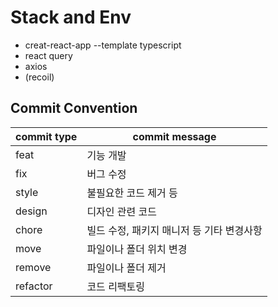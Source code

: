 # Stack and Env
  * creat-react-app --template typescript
  * react query
  * axios
  * (recoil)

## Commit Convention

| commit type | commit message                            |
| ----------- | ----------------------------------------- |
| feat        | 기능 개발                                 |
| fix         | 버그 수정                                 |
| style       | 불필요한 코드 제거 등                     |
| design      | 디자인 관련 코드                          |
| chore       | 빌드 수정, 패키지 매니저 등 기타 변경사항 |
| move        | 파일이나 폴더 위치 변경                   |
| remove      | 파일이나 폴더 제거                        |
| refactor    | 코드 리팩토링                             |

